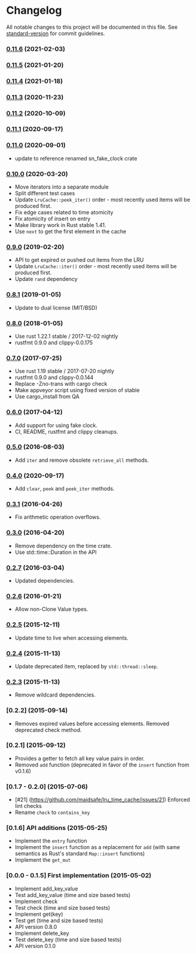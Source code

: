 # Changelog

All notable changes to this project will be documented in this file. See [standard-version](https://github.com/conventional-changelog/standard-version) for commit guidelines.

### [0.11.6](https://github.com/maidsafe/lru_time_cache/compare/v0.11.5...v0.11.6) (2021-02-03)

### [0.11.5](https://github.com/maidsafe/lru_time_cache/compare/v0.11.4...v0.11.5) (2021-01-20)

### [0.11.4](https://github.com/maidsafe/lru_time_cache/compare/v0.11.3...v0.11.4) (2021-01-18)

### [0.11.3](https://github.com/maidsafe/lru_time_cache/compare/v0.11.2...v0.11.3) (2020-11-23)

### [0.11.2](https://github.com/maidsafe/lru_time_cache/compare/v0.11.1...v0.11.2) (2020-10-09)

### [0.11.1](https://github.com/maidsafe/lru_time_cache/compare/v0.11.0...v0.11.1) (2020-09-17)

### [0.11.0](https://github.com/maidsafe/lru_time_cache/compare/v0.10.0...v0.11.0) (2020-09-01)

* update to reference renamed sn_fake_clock crate

### [0.10.0](https://github.com/maidsafe/lru_time_cache/compare/0.9.0...v0.10.0) (2020-03-20)

* Move iterators into a separate module
* Split different test cases
* Update `LruCache::peek_iter()` order - most recently used items will be
  produced first.
* Fix edge cases related to time atomicity
* Fix atomicity of insert on entry
* Make library work in Rust stable 1.41.
* Use `next` to get the first element in the cache

### [0.9.0](https://github.com/maidsafe/lru_time_cache/compare/0.8.1...0.9.0) (2019-02-20)

* API to get expired or pushed out items from the LRU
* Update `LruCache::iter()` order - most recently used items will be produced
  first.
* Update `rand` dependency

### [0.8.1](https://github.com/maidsafe/lru_time_cache/compare/0.8.0...0.8.1) (2019-01-05)
* Update to dual license (MIT/BSD)

### [0.8.0](https://github.com/maidsafe/lru_time_cache/compare/0.7.0...0.8.0) (2018-01-05)
* Use rust 1.22.1 stable / 2017-12-02 nightly
* rustfmt 0.9.0 and clippy-0.0.175

### [0.7.0](https://github.com/maidsafe/lru_time_cache/compare/0.6.0...0.7.0) (2017-07-25)
* Use rust 1.19 stable / 2017-07-20 nightly
* rustfmt 0.9.0 and clippy-0.0.144
* Replace -Zno-trans with cargo check
* Make appveyor script using fixed version of stable
* Use cargo_install from QA

### [0.6.0](https://github.com/maidsafe/lru_time_cache/compare/0.5.0...0.6.0) (2017-04-12)
* Add support for using fake clock.
* CI, README, rustfmt and clippy cleanups.

### [0.5.0](https://github.com/maidsafe/lru_time_cache/compare/0.4.0...0.5.0) (2016-08-03)
* Add `iter` and remove obsolete `retrieve_all` methods.

### [0.4.0](https://github.com/maidsafe/lru_time_cache/compare/0.3.1...0.4.0) (2020-09-17)
* Add `clear`, `peek` and `peek_iter` methods.

### [0.3.1](https://github.com/maidsafe/lru_time_cache/compare/0.3.0...0.3.1) (2016-04-26)
* Fix arithmetic operation overflows.

### [0.3.0](https://github.com/maidsafe/lru_time_cache/compare/0.2.7...0.3.0) (2016-04-20)
* Remove dependency on the time crate.
* Use std::time::Duration in the API

### [0.2.7](https://github.com/maidsafe/lru_time_cache/compare/0.2.6...0.2.7) (2016-03-04)
* Updated dependencies.

### [0.2.6](https://github.com/maidsafe/lru_time_cache/compare/0.2.5...0.2.6) (2016-01-21)
* Allow non-Clone Value types.

### [0.2.5](https://github.com/maidsafe/lru_time_cache/compare/0.2.4...0.2.5) (2015-12-11)
* Update time to live when accessing elements.

### [0.2.4](https://github.com/maidsafe/lru_time_cache/compare/0.2.3...0.2.4) (2015-11-13)
* Update deprecated item, replaced by `std::thread::sleep`.

### [0.2.3](https://github.com/maidsafe/lru_time_cache/compare/0.2.2...0.2.3) (2015-11-13)
* Remove wildcard dependencies.

### [0.2.2] (2015-09-14)
* Removes expired values before accessing elements. Removed deprecated check method.

### [0.2.1] (2015-09-12)
* Provides a getter to fetch all key value pairs in order.
* Removed `add` function (deprecated in favor of the `insert` function from v0.1.6)

### [0.1.7 - 0.2.0] (2015-07-06)
* [#21] (https://github.com/maidsafe/lru_time_cache/issues/21) Enforced lint checks
* Rename `check` to `contains_key`

### [0.1.6] API additions (2015-05-25)
* Implement the `entry` function
* Implement the `insert` function as a replacement for `add` (with same semantics as Rust's standard `Map::insert` functions)
* Implement the `get_mut`

### [0.0.0 - 0.1.5] First implementation (2015-05-02)
* Implement add_key_value
* Test add_key_value (time and size based tests)
* Implement check
* Test check (time and size based tests)
* Implement get(key)
* Test get (time and size based tests)
* API version 0.8.0
* Implement delete_key
* Test delete_key (time and size based tests)
* API version 0.1.0
